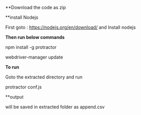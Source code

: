 **Download the code as zip


**install Nodejs

First goto : https://nodejs.org/en/download/
and Install nodejs

**Then run below commands**

npm install -g protractor

webdriver-manager update


**To run**

Goto the extracted directory and run

protractor conf.js


**output

will be saved in extracted folder as append.csv

